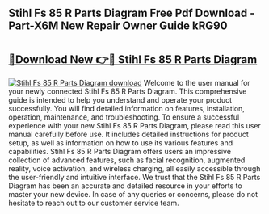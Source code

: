 ## Stihl Fs 85 R Parts Diagram Free Pdf Download - Part-X6M New Repair Owner Guide kRG90

# <h2><a href="http://dfpbts.blite.top/?on=Stihl+Fs+85+R+Parts+Diagram">🔗Download New 👉🔴 Stihl Fs 85 R Parts Diagram</a></h2>

[![Stihl Fs 85 R Parts Diagram download](https://i.imgur.com/lujVjoI.png)](http://dfpbts.blite.top/?on=Stihl+Fs+85+R+Parts+Diagram)
Welcome to the user manual for your newly connected Stihl Fs 85 R Parts Diagram. This comprehensive guide is intended to help you understand and operate your product successfully. You will find detailed information on features, installation, operation, maintenance, and troubleshooting. To ensure a successful experience with your new Stihl Fs 85 R Parts Diagram, please read this user manual carefully before use. It includes detailed instructions for product setup, as well as information on how to use its various features and capabilities. Stihl Fs 85 R Parts Diagram offers users an impressive collection of advanced features, such as facial recognition, augmented reality, voice activation, and wireless charging, all easily accessible through the user-friendly and intuitive interface. We trust that the Stihl Fs 85 R Parts Diagram has been an accurate and detailed resource in your efforts to master your new device. In case of any queries or concerns, please do not hesitate to reach out to our customer service team.
